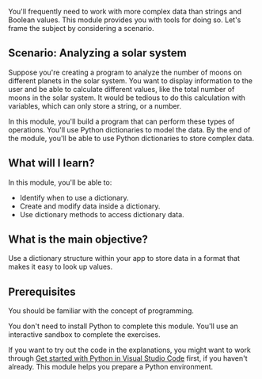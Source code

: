 You'll frequently need to work with more complex data than strings and Boolean values. This module provides you with tools for doing so. Let's frame the subject by considering a scenario.

## Scenario: Analyzing a solar system

Suppose you're creating a program to analyze the number of moons on different planets in the solar system. You want to display information to the user and be able to calculate different values, like the total number of moons in the solar system. It would be tedious to do this calculation with variables, which can only store a string, or a number.

In this module, you'll build a program that can perform these types of operations. You'll use Python dictionaries to model the data. By the end of the module, you'll be able to use Python dictionaries to store complex data.

## What will I learn?

In this module, you'll be able to:

- Identify when to use a dictionary.
- Create and modify data inside a dictionary.
- Use dictionary methods to access dictionary data.

## What is the main objective?

Use a dictionary structure within your app to store data in a format that makes it easy to look up values.

## Prerequisites

You should be familiar with the concept of programming.

You don't need to install Python to complete this module. You'll use an interactive sandbox to complete the exercises.

If you want to try out the code in the explanations, you might want to work through [Get started with Python in Visual Studio Code](/training/modules/python-install-vscode?azure-portal=true) first, if you haven't already. This module helps you prepare a Python environment.

